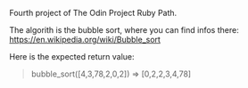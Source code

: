 Fourth project of The Odin Project Ruby Path.

The algorith is the bubble sort, where you can find infos there:
https://en.wikipedia.org/wiki/Bubble_sort

Here is the expected return value:
> bubble_sort([4,3,78,2,0,2])
=> [0,2,2,3,4,78]